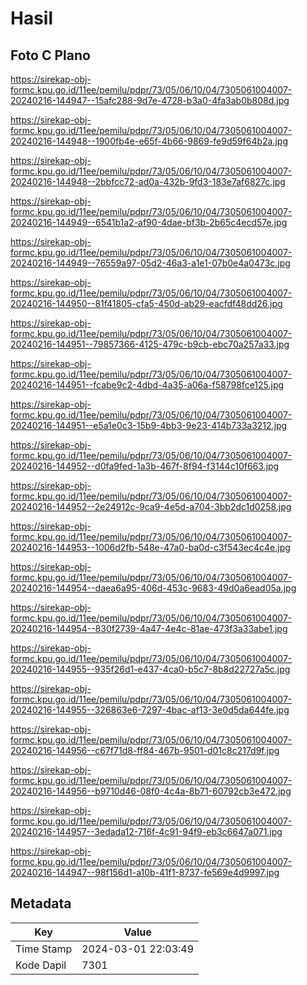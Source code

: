 # Hasil

## Foto C Plano

https://sirekap-obj-formc.kpu.go.id/11ee/pemilu/pdpr/73/05/06/10/04/7305061004007-20240216-144947--15afc288-9d7e-4728-b3a0-4fa3ab0b808d.jpg

https://sirekap-obj-formc.kpu.go.id/11ee/pemilu/pdpr/73/05/06/10/04/7305061004007-20240216-144948--1900fb4e-e65f-4b66-9869-fe9d59f64b2a.jpg

https://sirekap-obj-formc.kpu.go.id/11ee/pemilu/pdpr/73/05/06/10/04/7305061004007-20240216-144948--2bbfcc72-ad0a-432b-9fd3-183e7af6827c.jpg

https://sirekap-obj-formc.kpu.go.id/11ee/pemilu/pdpr/73/05/06/10/04/7305061004007-20240216-144949--6541b1a2-af90-4dae-bf3b-2b65c4ecd57e.jpg

https://sirekap-obj-formc.kpu.go.id/11ee/pemilu/pdpr/73/05/06/10/04/7305061004007-20240216-144949--76559a97-05d2-46a3-a1e1-07b0e4a0473c.jpg

https://sirekap-obj-formc.kpu.go.id/11ee/pemilu/pdpr/73/05/06/10/04/7305061004007-20240216-144950--81f41805-cfa5-450d-ab29-eacfdf48dd26.jpg

https://sirekap-obj-formc.kpu.go.id/11ee/pemilu/pdpr/73/05/06/10/04/7305061004007-20240216-144951--79857366-4125-479c-b9cb-ebc70a257a33.jpg

https://sirekap-obj-formc.kpu.go.id/11ee/pemilu/pdpr/73/05/06/10/04/7305061004007-20240216-144951--fcabe9c2-4dbd-4a35-a06a-f58798fce125.jpg

https://sirekap-obj-formc.kpu.go.id/11ee/pemilu/pdpr/73/05/06/10/04/7305061004007-20240216-144951--e5a1e0c3-15b9-4bb3-9e23-414b733a3212.jpg

https://sirekap-obj-formc.kpu.go.id/11ee/pemilu/pdpr/73/05/06/10/04/7305061004007-20240216-144952--d0fa9fed-1a3b-467f-8f94-f3144c10f663.jpg

https://sirekap-obj-formc.kpu.go.id/11ee/pemilu/pdpr/73/05/06/10/04/7305061004007-20240216-144952--2e24912c-9ca9-4e5d-a704-3bb2dc1d0258.jpg

https://sirekap-obj-formc.kpu.go.id/11ee/pemilu/pdpr/73/05/06/10/04/7305061004007-20240216-144953--1006d2fb-548e-47a0-ba0d-c3f543ec4c4e.jpg

https://sirekap-obj-formc.kpu.go.id/11ee/pemilu/pdpr/73/05/06/10/04/7305061004007-20240216-144954--daea6a95-406d-453c-9683-49d0a6ead05a.jpg

https://sirekap-obj-formc.kpu.go.id/11ee/pemilu/pdpr/73/05/06/10/04/7305061004007-20240216-144954--830f2739-4a47-4e4c-81ae-473f3a33abe1.jpg

https://sirekap-obj-formc.kpu.go.id/11ee/pemilu/pdpr/73/05/06/10/04/7305061004007-20240216-144955--935f26d1-e437-4ca0-b5c7-8b8d22727a5c.jpg

https://sirekap-obj-formc.kpu.go.id/11ee/pemilu/pdpr/73/05/06/10/04/7305061004007-20240216-144955--326863e6-7297-4bac-af13-3e0d5da644fe.jpg

https://sirekap-obj-formc.kpu.go.id/11ee/pemilu/pdpr/73/05/06/10/04/7305061004007-20240216-144956--c67f71d8-ff84-467b-9501-d01c8c217d9f.jpg

https://sirekap-obj-formc.kpu.go.id/11ee/pemilu/pdpr/73/05/06/10/04/7305061004007-20240216-144956--b9710d46-08f0-4c4a-8b71-60792cb3e472.jpg

https://sirekap-obj-formc.kpu.go.id/11ee/pemilu/pdpr/73/05/06/10/04/7305061004007-20240216-144957--3edada12-716f-4c91-94f9-eb3c6647a071.jpg

https://sirekap-obj-formc.kpu.go.id/11ee/pemilu/pdpr/73/05/06/10/04/7305061004007-20240216-144947--98f156d1-a10b-41f1-8737-fe569e4d9997.jpg


## Metadata

| Key        | Value               |
| ---------- | ------------------- |
| Time Stamp | 2024-03-01 22:03:49 |
| Kode Dapil | 7301                |



